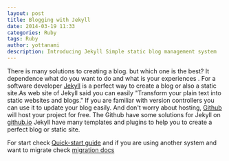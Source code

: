 ```yaml
---
layout: post
title: Blogging with Jekyll
date: 2014-03-19 11:33
categories: Ruby
tags: Ruby
author: yottanami
description: Introducing Jekyll Simple static blog management system
---
```

There is many solutions to creating a blog. but which one is the best?
It dependence what do you want to do and what is your experiences .
For a software developer [Jekyll](http://jekyllrb.com/) is a perfect way to create a blog or also a static site.As web site of Jekyll said you can easily "Transform your plain text into static websites and blogs."
If you are familiar with version controllers you can use it to update your blog easily.
And don't worry about hosting, [Github](http://www.github.com) will host your project for free. The Github have some solutions for Jekyll on [github.io](http://www.github.io)
Jekyll have many templates and plugins to help you to create a perfect blog or static site.

For start check [Quick-start guide](http://jekyllrb.com/docs/quickstart/) and if you are using another system and want to migrate check [migration docs](http://import.jekyllrb.com/)